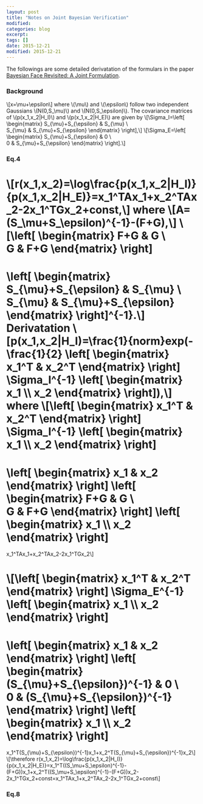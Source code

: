 ```yaml
---
layout: post
title: "Notes on Joint Bayesian Verification"
modified:
categories: blog
excerpt:
tags: []
date: 2015-12-21
modified: 2015-12-21
---
```


The followings are some detailed derivatation of the formulars in the paper 
[Bayesian Face Revisited: A Joint Formulation](https://www.microsoft.com/en-us/research/publication/bayesian-face-revisited-a-joint-formulation/).  

### Background
\\[x=\mu+\epsilon\\]
where \\(\mu\\) and \\(\epsilon\\) follow two independent Gaussians \\(N(0,S_\mu)\\) and \\(N(0,S_\epsilon)\\).
The covariance matrices of \\(p(x_1,x_2|H_I)\\) and \\(p(x_1,x_2|H_E)\\) are given by
\\[\Sigma_I=\left[ \begin{matrix} 
  S_{\mu}+S_{\epsilon} & S_{\mu} \\\
  S_{\mu} & S_{\mu}+S_{\epsilon} \end{matrix} \right],\\]
\\[\Sigma_E=\left[ \begin{matrix} 
  S_{\mu}+S_{\epsilon} & 0 \\\
  0 & S_{\mu}+S_{\epsilon} \end{matrix} \right].\\]

### Eq.4  
\\[r(x_1,x_2)=\log\frac{p(x_1,x_2|H_I)}{p(x_1,x_2|H_E)}=x_1^TAx_1+x_2^TAx_2-2x_1^TGx_2+const,\\]
where
\\[A=(S_\mu+S_\epsilon)^{-1}-(F+G),\\]
\\[\left[ \begin{matrix} 
  F+G & G \\\
  G & F+G 
\end{matrix} \right]
=
\left[ \begin{matrix} 
  S_{\mu}+S_{\epsilon} & S_{\mu} \\\
  S_{\mu} & S_{\mu}+S_{\epsilon} 
\end{matrix} \right]^{-1}.\\]
**Derivatation**
\\[p(x_1,x_2|H_I)=\frac{1}{norm}exp(-\frac{1}{2}
\left[ \begin{matrix} 
  x_1^T & x_2^T
\end{matrix} \right] 
\Sigma_I^{-1}
\left[ \begin{matrix} 
  x_1 \\\ x_2
\end{matrix} \right]),\\]
where
\\[\left[ \begin{matrix} 
  x_1^T & x_2^T
\end{matrix} \right] 
\Sigma_I^{-1}
\left[ \begin{matrix} 
  x_1 \\\ x_2
\end{matrix} \right]
=
\left[ \begin{matrix} 
  x_1 & x_2
\end{matrix} \right] 
\left[ \begin{matrix} 
  F+G & G \\\
  G & F+G 
\end{matrix} \right]
\left[ \begin{matrix} 
  x_1 \\\ x_2
\end{matrix} \right]
=
x_1^TAx_1+x_2^TAx_2-2x_1^TGx_2\\]

\\[\left[ \begin{matrix} 
  x_1^T & x_2^T
\end{matrix} \right] 
\Sigma_E^{-1}
\left[ \begin{matrix} 
  x_1 \\\ x_2
\end{matrix} \right]
=
\left[ \begin{matrix} 
  x_1 & x_2
\end{matrix} \right] 
\left[ \begin{matrix} 
  (S_{\mu}+S_{\epsilon})^{-1} & 0 \\\
  0 & (S_{\mu}+S_{\epsilon})^{-1}
\end{matrix} \right]
\left[ \begin{matrix} 
  x_1 \\\ x_2
\end{matrix} \right]
=
x_1^T(S_{\mu}+S_{\epsilon})^{-1}x_1+x_2^T(S_{\mu}+S_{\epsilon})^{-1}x_2\\]
\\[\therefore r(x_1,x_2)=\log\frac{p(x_1,x_2|H_I)}{p(x_1,x_2|H_E)}=x_1^T((S_\mu+S_\epsilon)^{-1}-(F+G))x_1+x_2^T((S_\mu+S_\epsilon)^{-1}-(F+G))x_2-2x_1^TGx_2+const=x_1^TAx_1+x_2^TAx_2-2x_1^TGx_2+const\\]

### Eq.8
